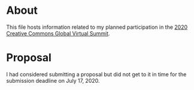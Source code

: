 # About

This file hosts information related to my planned participation in the [2020 Creative Commons Global Virtual Summit](https://summit.creativecommons.org/2020-call-for-proposals/). 

# Proposal

I had considered submitting a proposal but did not get to it in time for the submission deadline on July 17, 2020.

